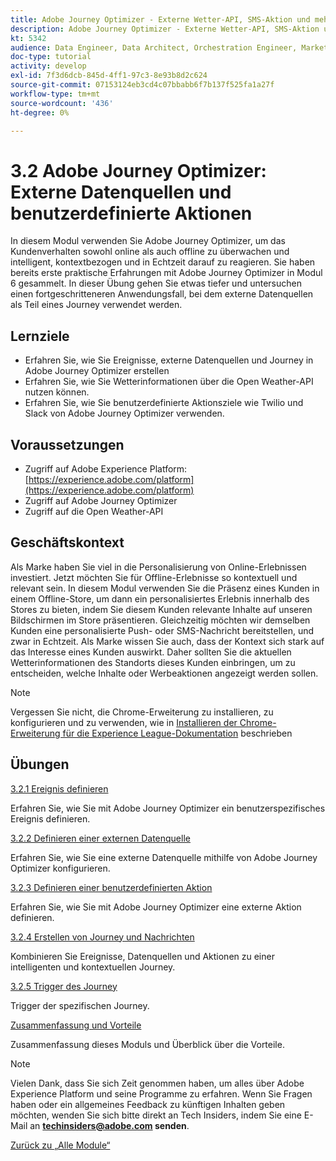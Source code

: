 ```yaml
---
title: Adobe Journey Optimizer - Externe Wetter-API, SMS-Aktion und mehr
description: Adobe Journey Optimizer - Externe Wetter-API, SMS-Aktion und mehr
kt: 5342
audience: Data Engineer, Data Architect, Orchestration Engineer, Marketer
doc-type: tutorial
activity: develop
exl-id: 7f3d6dcb-845d-4ff1-97c3-8e93b8d2c624
source-git-commit: 07153124eb3cd4c07bbabb6f7b137f525fa1a27f
workflow-type: tm+mt
source-wordcount: '436'
ht-degree: 0%

---
```


# 3.2 Adobe Journey Optimizer: Externe Datenquellen und benutzerdefinierte Aktionen

In diesem Modul verwenden Sie Adobe Journey Optimizer, um das Kundenverhalten sowohl online als auch offline zu überwachen und intelligent, kontextbezogen und in Echtzeit darauf zu reagieren. Sie haben bereits erste praktische Erfahrungen mit Adobe Journey Optimizer in Modul 6 gesammelt. In dieser Übung gehen Sie etwas tiefer und untersuchen einen fortgeschritteneren Anwendungsfall, bei dem externe Datenquellen als Teil eines Journey verwendet werden.

## Lernziele

- Erfahren Sie, wie Sie Ereignisse, externe Datenquellen und Journey in Adobe Journey Optimizer erstellen
- Erfahren Sie, wie Sie Wetterinformationen über die Open Weather-API nutzen können.
- Erfahren Sie, wie Sie benutzerdefinierte Aktionsziele wie Twilio und Slack von Adobe Journey Optimizer verwenden.

## Voraussetzungen

- Zugriff auf Adobe Experience Platform: [https://experience.adobe.com/platform](https://experience.adobe.com/platform)
- Zugriff auf Adobe Journey Optimizer
- Zugriff auf die Open Weather-API

## Geschäftskontext

Als Marke haben Sie viel in die Personalisierung von Online-Erlebnissen investiert. Jetzt möchten Sie für Offline-Erlebnisse so kontextuell und relevant sein.
In diesem Modul verwenden Sie die Präsenz eines Kunden in einem Offline-Store, um dann ein personalisiertes Erlebnis innerhalb des Stores zu bieten, indem Sie diesem Kunden relevante Inhalte auf unseren Bildschirmen im Store präsentieren. Gleichzeitig möchten wir demselben Kunden eine personalisierte Push- oder SMS-Nachricht bereitstellen, und zwar in Echtzeit.
Als Marke wissen Sie auch, dass der Kontext sich stark auf das Interesse eines Kunden auswirkt. Daher sollten Sie die aktuellen Wetterinformationen des Standorts dieses Kunden einbringen, um zu entscheiden, welche Inhalte oder Werbeaktionen angezeigt werden sollen.

>[!NOTE]
>
>Vergessen Sie nicht, die Chrome-Erweiterung zu installieren, zu konfigurieren und zu verwenden, wie in [Installieren der Chrome-Erweiterung für die Experience League-Dokumentation](../../gettingstarted/gettingstarted/ex1.md) beschrieben

## Übungen

[3.2.1 Ereignis definieren](./ex1.md)

Erfahren Sie, wie Sie mit Adobe Journey Optimizer ein benutzerspezifisches Ereignis definieren.

[3.2.2 Definieren einer externen Datenquelle](./ex2.md)

Erfahren Sie, wie Sie eine externe Datenquelle mithilfe von Adobe Journey Optimizer konfigurieren.

[3.2.3 Definieren einer benutzerdefinierten Aktion](./ex3.md)

Erfahren Sie, wie Sie mit Adobe Journey Optimizer eine externe Aktion definieren.

[3.2.4 Erstellen von Journey und Nachrichten](./ex4.md)

Kombinieren Sie Ereignisse, Datenquellen und Aktionen zu einer intelligenten und kontextuellen Journey.

[3.2.5 Trigger des Journey](./ex5.md)

Trigger der spezifischen Journey.

[Zusammenfassung und Vorteile](./summary.md)

Zusammenfassung dieses Moduls und Überblick über die Vorteile.

>[!NOTE]
>
>Vielen Dank, dass Sie sich Zeit genommen haben, um alles über Adobe Experience Platform und seine Programme zu erfahren. Wenn Sie Fragen haben oder ein allgemeines Feedback zu künftigen Inhalten geben möchten, wenden Sie sich bitte direkt an Tech Insiders, indem Sie eine E-Mail an **techinsiders@adobe.com senden**.

[Zurück zu „Alle Module“](../../../overview.md)
